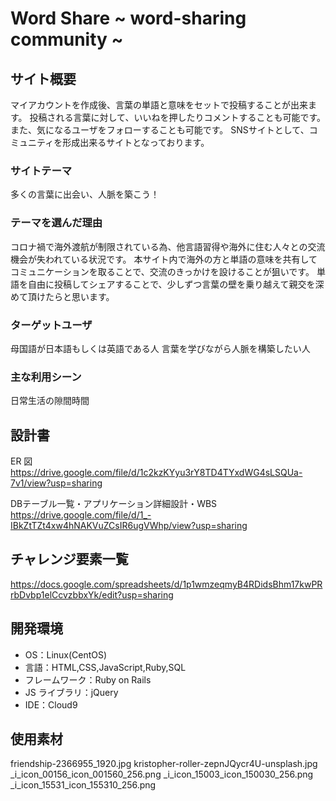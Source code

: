 # Word Share ~ word-sharing community ~

## サイト概要

マイアカウントを作成後、言葉の単語と意味をセットで投稿することが出来ます。
投稿される言葉に対して、いいねを押したりコメントすることも可能です。
また、気になるユーザをフォローすることも可能です。
SNSサイトとして、コミュニティを形成出来るサイトとなっております。

### サイトテーマ

多くの言葉に出会い、人脈を築こう！

### テーマを選んだ理由

コロナ禍で海外渡航が制限されている為、他言語習得や海外に住む人々との交流機会が失われている状況です。
本サイト内で海外の方と単語の意味を共有してコミュニケーションを取ることで、交流のきっかけを設けることが狙いです。
単語を自由に投稿してシェアすることで、少しずつ言葉の壁を乗り越えて親交を深めて頂けたらと思います。

### ターゲットユーザ

母国語が日本語もしくは英語である人
言葉を学びながら人脈を構築したい人

### 主な利用シーン

日常生活の隙間時間

## 設計書

ER 図
https://drive.google.com/file/d/1c2kzKYyu3rY8TD4TYxdWG4sLSQUa-7v1/view?usp=sharing

DBテーブル一覧・アプリケーション詳細設計・WBS
https://drive.google.com/file/d/1_-IBkZtTZt4xw4hNAKVuZCsIR6ugVWhp/view?usp=sharing

## チャレンジ要素一覧

https://docs.google.com/spreadsheets/d/1p1wmzeqmyB4RDidsBhm17kwPRrbDvbp1elCcvzbbxYk/edit?usp=sharing

## 開発環境

- OS：Linux(CentOS)
- 言語：HTML,CSS,JavaScript,Ruby,SQL
- フレームワーク：Ruby on Rails
- JS ライブラリ：jQuery
- IDE：Cloud9

## 使用素材
friendship-2366955_1920.jpg
kristopher-roller-zepnJQycr4U-unsplash.jpg
_i_icon_00156_icon_001560_256.png
_i_icon_15003_icon_150030_256.png
_i_icon_15531_icon_155310_256.png

